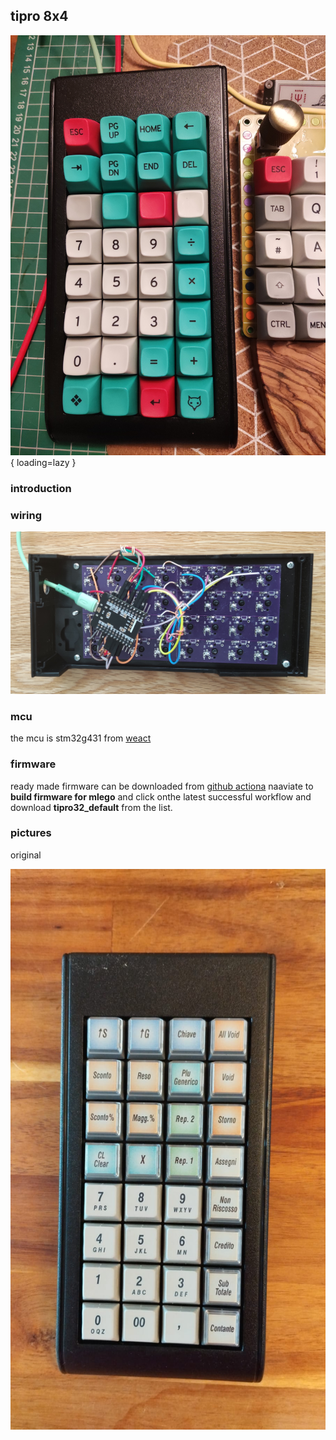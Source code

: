 ## tipro 8x4

  ![tipro 32 8x4](pics/tipro/tipro8x4.jpg){ loading=lazy }

### introduction


### wiring

 ![tipro 32 8x16](pics/tipro/tipro8x4-pcb.jpg)


### mcu

the mcu is stm32g431 from [weact](https://www.aliexpress.com/item/1005005303669884.html)


### firmware

  ready made firmware can be downloaded from [github actiona](https://github.com/alinelena/qmk_firmware/actions/workflows/build.yml)
naaviate to **build firmware for mlego** and click onthe latest successful workflow and download **tipro32_default** from the list.


### pictures

original

 ![tipro 32 8x16](pics/tipro/tipro8x4-orig.jpeg)
